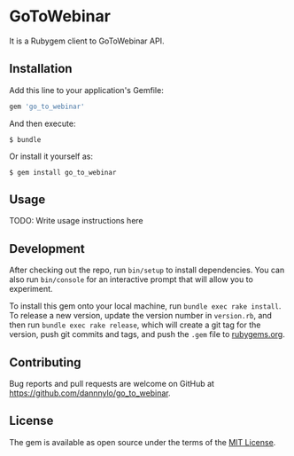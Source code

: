 # GoToWebinar

It is a Rubygem client to GoToWebinar API.

## Installation

Add this line to your application's Gemfile:

```ruby
gem 'go_to_webinar'
```

And then execute:

    $ bundle

Or install it yourself as:

    $ gem install go_to_webinar

## Usage

TODO: Write usage instructions here

## Development

After checking out the repo, run `bin/setup` to install dependencies. You can also run `bin/console` for an interactive prompt that will allow you to experiment.

To install this gem onto your local machine, run `bundle exec rake install`. To release a new version, update the version number in `version.rb`, and then run `bundle exec rake release`, which will create a git tag for the version, push git commits and tags, and push the `.gem` file to [rubygems.org](https://rubygems.org).

## Contributing

Bug reports and pull requests are welcome on GitHub at https://github.com/dannnylo/go_to_webinar.

## License

The gem is available as open source under the terms of the [MIT License](http://opensource.org/licenses/MIT).
